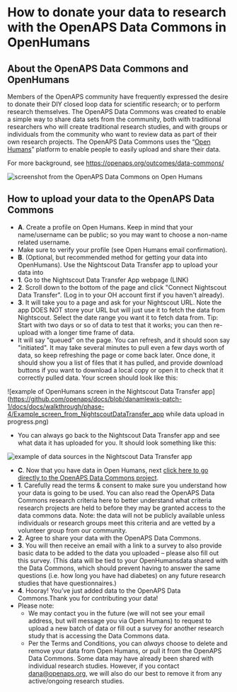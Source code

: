 # How to donate your data to research with the OpenAPS Data Commons in OpenHumans

## About the OpenAPS Data Commons and OpenHumans

Members of the OpenAPS community have frequently expressed the desire to donate their DIY closed loop data for scientific research; or to perform research themselves. The OpenAPS Data Commons was created to enable a simple way to share data sets from the community, both with traditional researchers who will create traditional research studies, and with groups or individuals from the community who want to review data as part of their own research projects. The OpenAPS Data Commons uses the “[Open Humans](https://www.openhumans.org/about/)” platform to enable people to easily upload and share their data.

For more background, see https://openaps.org/outcomes/data-commons/

![screenshot from the OpenAPS Data Commons on Open Humans](https://github.com/openaps/docs/blob/danamlewis-patch-1/docs/docs/walkthrough/phase-4/OpenAPS_Data_Commons.png)

## How to upload your data to the OpenAPS Data Commons


* **A**. Create a profile on Open Humans. Keep in mind that your name/username can be public; so you may want to choose a non-name related username.
 * Make sure to verify your profile (see Open Humans email confirmation).
* **B**. (Optional, but recommended  method for getting your data into OpenHumans). Use the Nightscout Data Transfer app to upload your data into 
 * **1**. Go to the Nightscout Data Transfer App webpage (LINK)
 * **2**. Scroll down to the bottom of the page and click "Connect Nightscout Data Transfer". (Log in to your OH account first if you haven't already). 
 * **3**. It will take you to a page and ask for your Nightscout URL. Note the app DOES NOT store your URL but will just use it to fetch the data from Nightscout. Select the date range you want it to fetch data from. Tip: Start with two days or so of data to test that it works; you can then re-upload with a longer time frame of data. 
 * It will say "queued" on the page. You can refresh, and it should soon say "initiated". It may take several minutes to pull even a few days worth of data, so keep refreshing the page or come back later. Once done, it should show you a list of files that it has pulled, and provide download buttons if you want to download a local copy or open it to check that it correctly pulled data. Your screen should look like this:
  
  ![example of OpenHumans screen in the Nightscout Data Transfer app](https://github.com/openaps/docs/blob/danamlewis-patch-1/docs/docs/walkthrough/phase-4/Example_screen_from_NightscoutDataTransfer_app while data upload in progress.png)
 
 * You can always go back to the Nightscout Data Transfer app and see what data it has uploaded for you. It should look something like this:

![example of data sources in the Nightscout Data Transfer app](https://github.com/openaps/docs/blob/danamlewis-patch-1/docs/docs/walkthrough/phase-4/How_data_looks_in_NightscoutDataTransferApp_OpenHumans.png)

* **C**. Now that you have data in Open Humans, next [click here to go directly to the OpenAPS Data Commons project](https://www.openhumans.org/activity/openaps-data-commons/).
 * **1**. Carefully read the terms & consent to make sure you understand how your data is going to be used. You can also read the OpenAPS Data Commons research criteria here to better understand what criteria research projects are held to before they may be granted access to the data commons data. Note: the data will not be publicly available unless individuals or research groups meet this criteria and are vetted by a volunteer group from our community.
 * **2**. Agree to share your data with the OpenAPS Data Commons.
 * **3**. You will then receive an email with a link to a survey to also provide basic data to be added to the data you uploaded – please also fill out this survey. (This data will be tied to your OpenHumansdata shared with the Data Commons, which should prevent having to answer the same questions (i.e. how long you have had diabetes) on any future research studies that have questionnaires.)
 * **4**. Hooray! You’ve just added data to the OpenAPS Data Commons.Thank you for contributing your data! 
 * Please note: 
   * We may contact you in the future (we will not see your email address, but will message you via Open Humans) to request to upload a new batch of data or fill out a survey for another research study that is accessing the Data Commons data.
    * Per the Terms and Conditions, you can *always* choose to delete and remove your data from Open Humans, or pull it from the OpenAPS Data Commons. Some data may have already been shared with individual research studies. However, if you contact dana@openaps.org, we will also do our best to remove it from any active/ongoing research studies.
 
 
